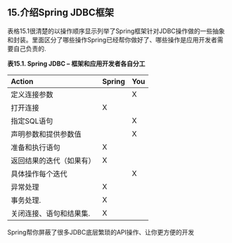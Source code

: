 ## 15.**介绍Spring JDBC框架**

表格15.1很清楚的以操作顺序显示列举了Spring框架针对JDBC操作做的一些抽象和封装。里面区分了哪些操作Spring已经帮你做好了、哪些操作是应用开发者需要自己负责的.

**表15.1. Spring JDBC – 框架和应用开发者各自分工**

| Action | Spring | You |
| :--- | :--- | :--- |
| 定义连接参数 |  | X |
| 打开连接 | X |  |
| 指定SQL语句 |  | X |
| 声明参数和提供参数值 |  | X |
| 准备和执行语句 | X |  |
| 返回结果的迭代（如果有） | X |  |
| 具体操作每个迭代 |  | X |
| 异常处理 | X |  |
| 事务处理. | X |  |
| 关闭连接、语句和结果集. | X |  |

Spring帮你屏蔽了很多JDBC底层繁琐的API操作、让你更方便的开发

